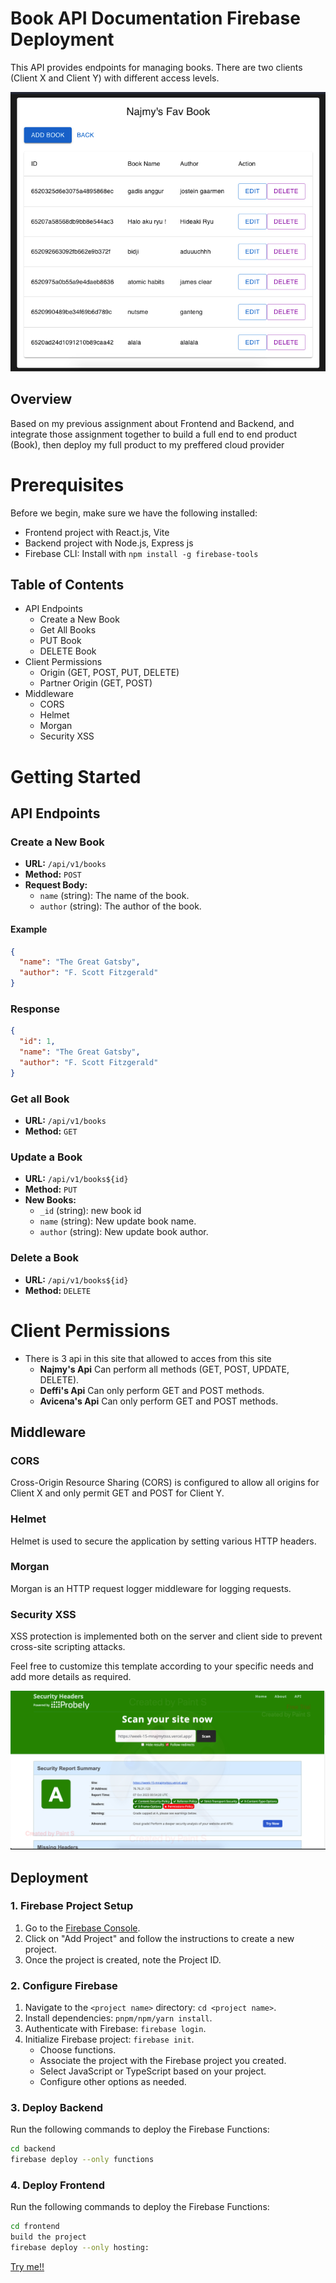 
# Book API Documentation Firebase Deployment

This API provides endpoints for managing books. There are two clients (Client X and Client Y) with different access levels.

![Local Image](./backend/assets/2.png)

## Overview

Based on my previous assignment about Frontend and Backend, and integrate those assignment together to build a full end to end product (Book), then deploy my full product to my preffered cloud provider

# Prerequisites

Before we begin, make sure we have the following installed:

- Frontend project with React.js, Vite
- Backend project with Node.js, Express js
- Firebase CLI: Install with `npm install -g firebase-tools`

## Table of Contents

- API Endpoints
  - Create a New Book
  - Get All Books
  - PUT Book
  - DELETE Book
- Client Permissions
    - Origin (GET, POST, PUT, DELETE)
    - Partner Origin (GET, POST) 
- Middleware
  - CORS
  - Helmet
  - Morgan
  - Security XSS

# Getting Started
## API Endpoints

### Create a New Book

- **URL:** `/api/v1/books`
- **Method:** `POST`
- **Request Body:**
  - `name` (string): The name of the book.
  - `author` (string): The author of the book.

#### Example

```json
{
  "name": "The Great Gatsby",
  "author": "F. Scott Fitzgerald"
}
```

### Response
```json
{
  "id": 1,
  "name": "The Great Gatsby",
  "author": "F. Scott Fitzgerald"
}
```

### Get all Book

- **URL:** `/api/v1/books`
- **Method:** `GET`

### Update a Book

- **URL:** `/api/v1/books${id}`
- **Method:** `PUT`
- **New Books:**
    - `_id` (string): new book id
  - `name` (string): New update book name.
  - `author` (string): New update book author.

### Delete a Book

- **URL:** `/api/v1/books${id}`
- **Method:** `DELETE`

# Client Permissions
- There is 3 api in this site that allowed to acces from this site
    - **Najmy's Api** Can perform all methods (GET, POST, UPDATE, DELETE).
    - **Deffi's Api** Can only perform GET and POST methods.
    - **Avicena's Api** Can only perform GET and POST methods.

## Middleware
### CORS

Cross-Origin Resource Sharing (CORS) is configured to allow all origins for Client X and only permit GET and POST for Client Y.

### Helmet

Helmet is used to secure the application by setting various HTTP headers.

### Morgan

Morgan is an HTTP request logger middleware for logging requests.

### Security XSS

XSS protection is implemented both on the server and client side to prevent cross-site scripting attacks.

Feel free to customize this template according to your specific needs and add more details as required.


![Local Image](./backend/assets/1.png)

## Deployment

### 1. Firebase Project Setup

1. Go to the [Firebase Console](https://console.firebase.google.com/).
2. Click on "Add Project" and follow the instructions to create a new project.
3. Once the project is created, note the Project ID.

### 2. Configure Firebase

1. Navigate to the `<project name>` directory: `cd <project name>`.
2. Install dependencies: `pnpm/npm/yarn install`.
3. Authenticate with Firebase: `firebase login`.
4. Initialize Firebase project: `firebase init`.
   - Choose functions.
   - Associate the project with the Firebase project you created.
   - Select JavaScript or TypeScript based on your project.
   - Configure other options as needed.

### 3. Deploy Backend

Run the following commands to deploy the Firebase Functions:

```bash
cd backend
firebase deploy --only functions
```

### 4. Deploy Frontend

Run the following commands to deploy the Firebase Functions:

```bash
cd frontend
build the project
firebase deploy --only hosting:
```



[Try me!!](https://week-17-mnajmytsss.web.app/)



